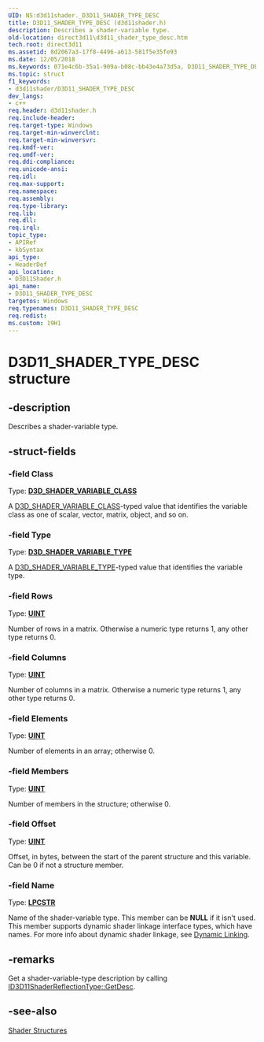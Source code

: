 ```yaml
---
UID: NS:d3d11shader._D3D11_SHADER_TYPE_DESC
title: D3D11_SHADER_TYPE_DESC (d3d11shader.h)
description: Describes a shader-variable type.
old-location: direct3d11\d3d11_shader_type_desc.htm
tech.root: direct3d11
ms.assetid: 8d2067a3-17f8-4496-a613-581f5e35fe93
ms.date: 12/05/2018
ms.keywords: 071e4c6b-35a1-909a-b08c-bb43e4a73d5a, D3D11_SHADER_TYPE_DESC, D3D11_SHADER_TYPE_DESC structure [Direct3D 11], d3d11shader/D3D11_SHADER_TYPE_DESC, direct3d11.d3d11_shader_type_desc
ms.topic: struct
f1_keywords:
- d3d11shader/D3D11_SHADER_TYPE_DESC
dev_langs:
- c++
req.header: d3d11shader.h
req.include-header: 
req.target-type: Windows
req.target-min-winverclnt: 
req.target-min-winversvr: 
req.kmdf-ver: 
req.umdf-ver: 
req.ddi-compliance: 
req.unicode-ansi: 
req.idl: 
req.max-support: 
req.namespace: 
req.assembly: 
req.type-library: 
req.lib: 
req.dll: 
req.irql: 
topic_type:
- APIRef
- kbSyntax
api_type:
- HeaderDef
api_location:
- D3D11Shader.h
api_name:
- D3D11_SHADER_TYPE_DESC
targetos: Windows
req.typenames: D3D11_SHADER_TYPE_DESC
req.redist: 
ms.custom: 19H1
---
```


# D3D11_SHADER_TYPE_DESC structure


## -description


Describes a shader-variable type.


## -struct-fields




### -field Class

Type: <b><a href="https://docs.microsoft.com/windows/desktop/api/d3dcommon/ne-d3dcommon-d3d_shader_variable_class">D3D_SHADER_VARIABLE_CLASS</a></b>

A <a href="https://docs.microsoft.com/windows/desktop/api/d3dcommon/ne-d3dcommon-d3d_shader_variable_class">D3D_SHADER_VARIABLE_CLASS</a>-typed value that identifies the variable class as one of scalar, vector, matrix, object, and so on.


### -field Type

Type: <b><a href="https://docs.microsoft.com/windows/desktop/api/d3dcommon/ne-d3dcommon-d3d_shader_variable_type">D3D_SHADER_VARIABLE_TYPE</a></b>

A <a href="https://docs.microsoft.com/windows/desktop/api/d3dcommon/ne-d3dcommon-d3d_shader_variable_type">D3D_SHADER_VARIABLE_TYPE</a>-typed value that identifies the variable type.


### -field Rows

Type: <b><a href="https://docs.microsoft.com/windows/desktop/WinProg/windows-data-types">UINT</a></b>

Number of rows in a matrix. Otherwise a numeric type returns 1, any other type returns 0.


### -field Columns

Type: <b><a href="https://docs.microsoft.com/windows/desktop/WinProg/windows-data-types">UINT</a></b>

Number of columns in a matrix. Otherwise a numeric type returns 1, any other type returns 0.


### -field Elements

Type: <b><a href="https://docs.microsoft.com/windows/desktop/WinProg/windows-data-types">UINT</a></b>

Number of elements in an array; otherwise 0.


### -field Members

Type: <b><a href="https://docs.microsoft.com/windows/desktop/WinProg/windows-data-types">UINT</a></b>

Number of members in the structure; otherwise 0.


### -field Offset

Type: <b><a href="https://docs.microsoft.com/windows/desktop/WinProg/windows-data-types">UINT</a></b>

Offset, in bytes, between the start of the parent structure and this variable. Can be 0 if not a structure member.


### -field Name

Type: <b><a href="https://docs.microsoft.com/windows/desktop/WinProg/windows-data-types">LPCSTR</a></b>

Name of the shader-variable type. This member can be <b>NULL</b> if it isn't used. This member supports dynamic shader linkage interface types, which have names. For more info about dynamic shader linkage, see <a href="https://docs.microsoft.com/windows/desktop/direct3dhlsl/overviews-direct3d-11-hlsl-dynamic-linking">Dynamic Linking</a>.


## -remarks



Get a shader-variable-type description by calling <a href="https://docs.microsoft.com/windows/desktop/api/d3d11shader/nf-d3d11shader-id3d11shaderreflectiontype-getdesc">ID3D11ShaderReflectionType::GetDesc</a>.




## -see-also




<a href="https://docs.microsoft.com/windows/desktop/direct3d11/d3d11-graphics-reference-shader-structures">Shader Structures</a>
 

 

